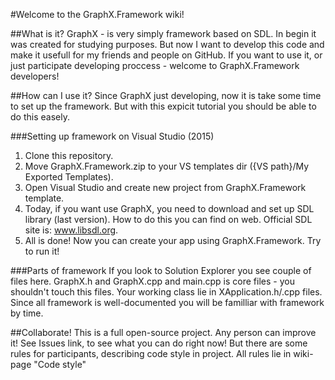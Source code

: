 #Welcome to the GraphX.Framework wiki!

##What is it?
GraphX - is very simply framework based on SDL. In begin it was created for studying purposes. But now I want to develop this code and make it usefull for my friends and people on GitHub. If you want to use it, or just participate developing proccess - welcome to GraphX.Framework developers!

##How can I use it?
Since GraphX just developing, now it is take some time to set up the framework. But with this expicit tutorial you should be able to do this easely.

###Setting up framework on Visual Studio (2015)
1. Clone this repository.
2. Move GraphX.Framework.zip to your VS templates dir ({VS path}/My Exported Templates).
3. Open Visual Studio and create new project from GraphX.Framework template.
4. Today, if you want use GraphX, you need to download and set up SDL library (last version). How to do this you can find on web. Official SDL site is: www.libsdl.org.
5. All is done! Now you can create your app using GraphX.Framework. Try to run it!

###Parts of framework
If you look to Solution Explorer you see couple of files here. GraphX.h and GraphX.cpp and main.cpp is core files - you shouldn't touch this files. Your working class lie in XApplication.h/.cpp files. Since all framework is well-documented you will be familliar with framework by time.

##Collaborate!
This is a full open-source project. Any person can improve it! See Issues link, to see what you can do right now!
But there are some rules for participants, describing code style in project. All rules lie in wiki-page "Code style" 
